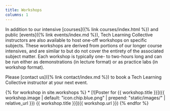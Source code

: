 ```yaml
---
title: Workshops
columns: 1
---
```


In addition to our intensive [courses]({% link courses/index.html %}) and public [events]({% link events/index.md %}), Tech Learning Collective instructors are also available to host one-off workshops on specific subjects. These workshops are derived from portions of our longer course intensives, and are similar to but do not cover the entirety of the associated subject matter. Each workshop is typically one- to two-hours long and can be run either as demonstrations (in lecture format) or as practice labs (in workshop format).

Please [contact us]({% link contact/index.md %}) to book a Tech Learning Collective instructor at your next event.

<div id="workshop-list" markdown="1">
{% for workshop in site.workshops %}
* [![Poster for {{ workshop.title }}]({{ workshop.image | default: "icon.chip.blue.png" | prepend: "static/images/" | relative_url }}) {{ workshop.title }}]({{ workshop.url }})
{% endfor %}
</div>
